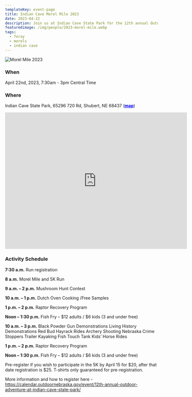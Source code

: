 ```yaml
---
templateKey: event-page
title: Indian Cave Morel Mile 2023
date: 2023-04-22
description: Join us at Indian Cave State Park for the 12th annual Outdoor Adventure, including the annual Morel Mile and 5K Run! (This event is run by Nebraska Game and Parks)
featuredimage: /img/people/2023-morel-mile.webp
tags:
  - foray
  - morels
  - indian cave
---
```


![Morel Mile 2023](/img/people/2023-morel-mile.webp "Morel Mile")

### When
April 22nd, 2023, 7:30am - 3pm Central Time

### Where
Indian Cave State Park, 65296 720 Rd, Shubert, NE 68437 (<a style="color:blue; font-weight:bold" target="_blank" href="https://goo.gl/maps/LDvNKtmSdzLKrATu9">map</a>)

<iframe src="https://www.google.com/maps/embed?pb=!1m14!1m8!1m3!1d12177.972264087552!2d-95.5798101!3d40.2647961!3m2!1i1024!2i768!4f13.1!3m3!1m2!1s0x879511f8dee79a93%3A0xf1059cb0c66384a9!2sIndian%20Cave%20State%20Park!5e0!3m2!1sen!2sus!4v1681232622609!5m2!1sen!2sus" width="600" height="450" style="border:0;" allowfullscreen="" loading="lazy" referrerpolicy="no-referrer-when-downgrade"></iframe>

### Activity Schedule

**7:30 a.m.** Run registration

**8 a.m.** Morel Mile and 5K Run

**9 a.m. – 2 p.m.** Mushroom Hunt Contest

**10 a.m. – 1 p.m.** Dutch Oven Cooking /Free Samples

**1 p.m. – 2 p.m.** Raptor Recovery Program

**Noon – 1:30 p.m.** Fish Fry – $12 adults / $6 kids
(3 and under free)

**10 a.m. – 3 p.m.**
Black Powder Gun Demonstrations
Living History Demonstrations
Red Bud Hayrack Rides
Archery Shooting
Nebraska Crime Stoppers Trailer
Kayaking
Fish Touch Tank
Kids’ Horse Rides

**1 p.m. – 2 p.m.** Raptor Recovery Program

**Noon – 1:30 p.m.** Fish Fry – $12 adults / $6 kids
(3 and under free)

Pre-register if you wish to participate in the 5K by April 15 for $20, after that date registration is $25. T-shirts only guaranteed for pre-registration. 

More information and how to register here - https://calendar.outdoornebraska.gov/event/12th-annual-outdoor-adventure-at-indian-cave-state-park/